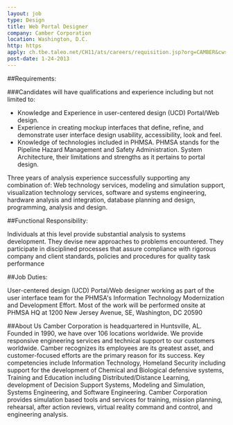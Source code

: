 ```yaml
---
layout: job
type: Design
title: Web Portal Designer
company: Camber Corporation
location: Washington, D.C.
http: https
apply: ch.tbe.taleo.net/CH11/ats/careers/requisition.jsp?org=CAMBER&cws=1&rid=8734
post-date: 1-24-2013
---
```



##Requirements:


###Candidates will have qualifications and experience including but not limited to:

* Knowledge and Experience in user-centered design (UCD) Portal/Web design.
* Experience in creating mockup interfaces that define, refine, and demonstrate user interface design usability, accessibility, look and feel.
* Knowledge of technologies included in PHMSA.  PHMSA stands for the Pipeline Hazard Management and Safety Administration.  System Architecture, their limitations and strengths as it pertains to portal design.

Three years of analysis experience successfully supporting any combination of: Web technology services, modeling and simulation support, visualization technology services, software and systems engineering, hardware analysis and integration, database planning and design, programming, analysis and design.


##Functional Responsibility: 

Individuals at this level provide substantial analysis to systems development. They devise new approaches to problems encountered. They participate in disciplined processes that assure compliance with rigorous company and client standards, policies and procedures for quality task performance

 

##Job Duties:

User-centered design (UCD) Portal/Web designer working as part of the user interface team for the PHMSA's Information Technology Modernization and Development Effort.  Most of the work will be performed onsite at PHMSA HQ at 1200 New Jersey Avenue, SE, Washington, DC 20590


##About Us
Camber Corporation is headquartered in Huntsville, AL. Founded in 1990, we have over 106 locations worldwide. We provide responsive engineering services and technical support to our customers worldwide. Camber recognizes its employees are its greatest asset, and customer-focused efforts are the primary reason for its success. Key competencies include Information Technology, Homeland Security including support for the development of Chemical and Biological defensive systems, Training and Education including Distributed/Distance Learning, development of Decision Support Systems, Modeling and Simulation, Systems Engineering, and Software Engineering. Camber Corporation provides simulation based tools and services for training, mission planning, rehearsal, after action reviews, virtual reality command and control, and engineering analysis.